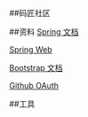 ##码匠社区

##资料
[Spring 文档](https://spring.io/guides)

[Spring Web](https://spring.io/guides/gs/serving-web-content/)

[Bootstrap 文档](https://v3.bootcss.com/components/#navbar)

[Github OAuth](https://developer.github.com/apps/building-github-apps/creating-a-github-app/)

[](https://docs.spring.io/spring-boot/docs/2.0.0.RC1/reference/htmlsingle/#boot-features-embedded-database-support)
##工具


